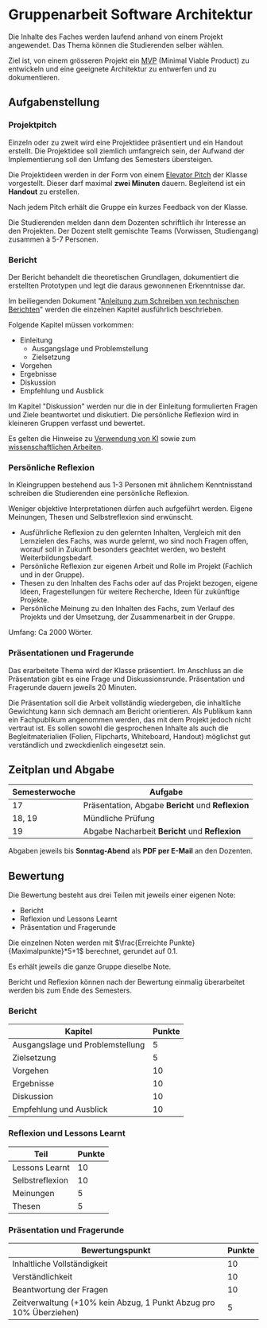 # Gruppenarbeit Software Architektur

Die Inhalte des Faches werden laufend anhand von einem Projekt angewendet. Das Thema können die Studierenden selber
wählen.

Ziel ist, von einem grösseren Projekt ein [MVP](https://de.wikipedia.org/wiki/Minimum_Viable_Product) (Minimal Viable
Product) zu entwickeln und eine geeignete Architektur zu entwerfen und zu dokumentieren.

## Aufgabenstellung

### Projektpitch

Einzeln oder zu zweit wird eine Projektidee präsentiert und ein Handout erstellt. Die Projektidee soll ziemlich
umfangreich sein, der Aufwand der Implementierung soll den Umfang des Semesters übersteigen.

Die Projektideen werden in der Form von einem [Elevator Pitch](https://en.wikipedia.org/wiki/Elevator_pitch) der Klasse
vorgestellt. Dieser darf maximal **zwei Minuten** dauern. Begleitend ist ein **Handout** zu erstellen.

Nach jedem Pitch erhält die Gruppe ein kurzes Feedback von der Klasse.

Die Studierenden melden dann dem Dozenten schriftlich ihr Interesse an den Projekten. Der Dozent stellt gemischte
Teams (Vorwissen, Studiengang) zusammen à 5-7 Personen.

### Bericht

Der Bericht behandelt die theoretischen Grundlagen, dokumentiert die erstellten Prototypen und legt die daraus
gewonnenen Erkenntnisse dar.

Im beiliegenden
Dokument "[Anleitung zum Schreiben von technischen Berichten](../../Readings/AnleitungTechnischerBericht.pdf)" werden
die einzelnen Kapitel ausführlich beschrieben.

Folgende Kapitel müssen vorkommen:

- Einleitung
    - Ausgangslage und Problemstellung
    - Zielsetzung
- Vorgehen
- Ergebnisse
- Diskussion
- Empfehlung und Ausblick

Im Kapitel "Diskussion" werden nur die in der Einleitung formulierten Fragen und Ziele beantwortet und diskutiert. Die
persönliche Reflexion wird in kleineren Gruppen verfasst und bewertet.

Es gelten die Hinweise zu [Verwendung von KI](../../VerwendungVonKIinArbeiten.md) sowie
zum [wissenschaftlichen Arbeiten](../../WissenschaftlichesArbeiten.md).

### Persönliche Reflexion

In Kleingruppen bestehend aus 1-3 Personen mit ähnlichem Kenntnisstand schreiben die Studierenden eine persönliche
Reflexion.

Weniger objektive Interpretationen dürfen auch aufgeführt werden. Eigene Meinungen, Thesen und Selbstreflexion sind
erwünscht.

- Ausführliche Reflexion zu den gelernten Inhalten, Vergleich mit den Lernzielen des Fachs, was wurde gelernt, wo sind
  noch Fragen offen, worauf soll in Zukunft besonders geachtet werden, wo besteht Weiterbildungsbedarf.
- Persönliche Reflexion zur eigenen Arbeit und Rolle im Projekt (Fachlich und in der Gruppe).
- Thesen zu den Inhalten des Fachs oder auf das Projekt bezogen, eigene Ideen, Fragestellungen für weitere Recherche,
  Ideen für zukünftige Projekte.
- Persönliche Meinung zu den Inhalten des Fachs, zum Verlauf des Projekts und der Umsetzung, der Zusammenarbeit in der
  Gruppe.

Umfang: Ca 2000 Wörter.

### Präsentationen und Fragerunde

Das erarbeitete Thema wird der Klasse präsentiert. Im Anschluss an die Präsentation gibt es eine Frage und
Diskussionsrunde. Präsentation und Fragerunde dauern jeweils 20 Minuten.

Die Präsentation soll die Arbeit vollständig wiedergeben, die inhaltliche Gewichtung kann sich demnach am Bericht
orientieren. Als Publikum kann ein Fachpublikum angenommen werden, das mit dem Projekt jedoch nicht vertraut ist. Es
sollen sowohl die gesprochenen Inhalte als auch die Begleitmaterialien (Folien, Flipcharts, Whiteboard, Handout)
möglichst gut verständlich und zweckdienlich eingesetzt sein.

## Zeitplan und Abgabe

| Semesterwoche | Aufgabe                                            |
|---------------|----------------------------------------------------|
| 17            | Präsentation, Abgabe **Bericht** und **Reflexion** |
| 18, 19        | Mündliche Prüfung                                  |
| 19            | Abgabe Nacharbeit **Bericht** und **Reflexion**    |

Abgaben jeweils bis **Sonntag-Abend** als **PDF per E-Mail** an den Dozenten.

## Bewertung

Die Bewertung besteht aus drei Teilen mit jeweils einer eigenen Note:

- Bericht
- Reflexion und Lessons Learnt
- Präsentation und Fragerunde

Die einzelnen Noten werden mit $\frac{Erreichte Punkte}{Maximalpunkte}*5+1$ berechnet, gerundet auf 0.1.

Es erhält jeweils die ganze Gruppe dieselbe Note.

Bericht und Reflexion können nach der Bewertung einmalig überarbeitet werden bis zum Ende des Semesters.

### Bericht

| Kapitel                          | Punkte |
|----------------------------------|--------|
| Ausgangslage und Problemstellung | 5      |
| Zielsetzung                      | 5      |
| Vorgehen                         | 10     |
| Ergebnisse                       | 10     |
| Diskussion                       | 10     |
| Empfehlung und Ausblick          | 10     |

### Reflexion und Lessons Learnt

| Teil            | Punkte |
|-----------------|--------|
| Lessons Learnt  | 10     |
| Selbstreflexion | 10     |
| Meinungen       | 5      |
| Thesen          | 5      |

### Präsentation und Fragerunde

| Bewertungspunkt                                                    | Punkte |
|--------------------------------------------------------------------|--------|
| Inhaltliche Vollständigkeit                                        | 10     |
| Verständlichkeit                                                   | 10     |
| Beantwortung der Fragen                                            | 10     |
| Zeitverwaltung (+10% kein Abzug, 1 Punkt Abzug pro 10% Überziehen) | 5      |
